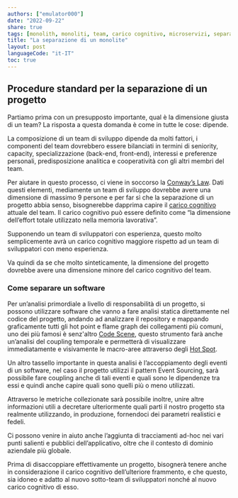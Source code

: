 ```yaml
---
authors: ["emulator000"]
date: "2022-09-22"
share: true
tags: [monolith, monoliti, team, carico cognitivo, microservizi, separazione, progetto]
title: "La separazione di un monolite"
layout: post
languageCode: "it-IT"
toc: true
---
```


## Procedure standard per la separazione di un progetto

Partiamo prima con un presupposto importante, qual è la dimensione giusta di un team? La risposta a questa domanda è come in tutte le cose: dipende.

La composizione di un team di sviluppo dipende da molti fattori, i componenti del team dovrebbero essere bilanciati in termini di seniority, capacity, specializzazione (back-end, front-end), interessi e preferenze personali, predisposizione analitica e cooperatività con gli altri membri del team.

Per aiutare in questo processo, ci viene in soccorso la [Conway’s Law](https://www.atlassian.com/blog/teamwork/what-is-conways-law-acmi#:~:text=Conway's%20Law%20states%20that%20%E2%80%9COrganizations,%E2%80%9CThe%20Mythical%20Man%20Month.%E2%80%9D).
Dati questi elementi, mediamente un team di sviluppo dovrebbe avere una dimensione di massimo 9 persone e per far sì che la separazione di un progetto abbia senso, bisognerebbe dapprima capire il [carico cognitivo](https://www.ncbi.nlm.nih.gov/pmc/articles/PMC5696680/) attuale del team. Il carico cognitivo può essere definito come “la dimensione dell’effort totale utilizzato nella memoria lavorativa”.

Supponendo un team di sviluppatori con esperienza, questo molto semplicemente avrà un carico cognitivo maggiore rispetto ad un team di sviluppatori con meno esperienza.

Va quindi da se che molto sinteticamente, la dimensione del progetto dovrebbe avere una dimensione minore del carico cognitivo del team.

### Come separare un software

Per un’analisi primordiale a livello di responsabilità di un progetto, si possono utilizzare software che vanno a fare analisi statica direttamente nel codice del progetto, andando ad analizzare il repository e mappando graficamente tutti gli hot point e flame graph dei collegamenti più comuni, uno dei più famosi è senz'altro [Code Scene](https://codescene.com/), questo strumento farà anche un’analisi del coupling temporale e permetterà di visualizzare immediatamente e visivamente le macro-aree attraverso degli [Hot Spot](https://docs.enterprise.codescene.io/versions/4.0.16/guides/technical/hotspots.html).

Un altro tassello importante in questa analisi è l’accoppiamento degli eventi di un software, nel caso il progetto utilizzi il pattern Event Sourcing, sarà possibile fare coupling anche di tali eventi e quali sono le dipendenze tra essi e quindi anche capire quali sono quelli più o meno utilizzati.

Attraverso le metriche collezionate sarà possibile inoltre, unire altre informazioni utili a decretare ulteriormente quali parti il nostro progetto sta realmente utilizzando, in produzione, fornendoci dei parametri realistici e fedeli.

Ci possono venire in aiuto anche l’aggiunta di tracciamenti ad-hoc nei vari punti salienti e pubblici dell’applicativo, oltre che il contesto di dominio aziendale più globale.

Prima di disaccoppiare effettivamente un progetto, bisognerà tenere anche in considerazione il carico cognitivo dell’ulteriore frammento, e che questo, sia idoneo e adatto al nuovo sotto-team di sviluppatori nonché al nuovo carico cognitivo di esso.
